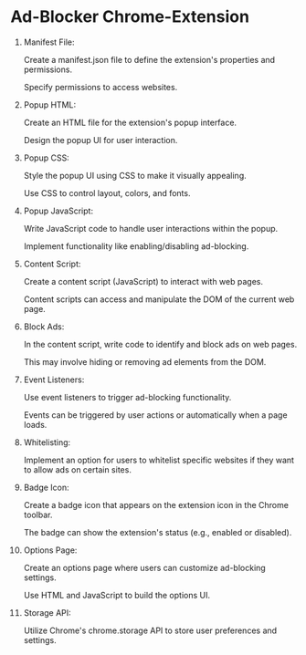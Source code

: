 # Ad-Blocker Chrome-Extension
1. Manifest File:

   Create a manifest.json file to define the extension's properties and permissions.

    Specify permissions to access websites.

3. Popup HTML:

   Create an HTML file for the extension's popup interface.

   Design the popup UI for user interaction.

3. Popup CSS:

   Style the popup UI using CSS to make it visually appealing.

   Use CSS to control layout, colors, and fonts.

4. Popup JavaScript:

   Write JavaScript code to handle user interactions within the popup.

   Implement functionality like enabling/disabling ad-blocking.

5. Content Script:

   Create a content script (JavaScript) to interact with web pages.

   Content scripts can access and manipulate the DOM of the current web page.

6. Block Ads:

   In the content script, write code to identify and block ads on web pages.

   This may involve hiding or removing ad elements from the DOM.

7. Event Listeners:

   Use event listeners to trigger ad-blocking functionality.

   Events can be triggered by user actions or automatically when a page loads.

8. Whitelisting:

   Implement an option for users to whitelist specific websites if they want to allow ads on certain sites.

9. Badge Icon:

   Create a badge icon that appears on the extension icon in the Chrome toolbar.

   The badge can show the extension's status (e.g., enabled or disabled).

10. Options Page:
    
    Create an options page where users can customize ad-blocking settings.

    Use HTML and JavaScript to build the options UI.

12. Storage API:
 
    Utilize Chrome's chrome.storage API to store user preferences and settings.
